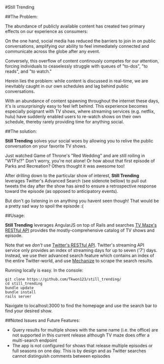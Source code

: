 #Still Trending


##The Problem: 

The abundance of publicly available content has created two primary effects on our experience as consumers: 

On the one hand, social media has reduced the barriers to join in on public conversations, amplifying our ability to feel immediately connected and communicate across the globe after any event.

Conversely, this overflow of content continously competes for our attention, forcing individuals to ceaselessly struggle with queues of "to-dos", "to reads", and "to watch." 

Herein lies the problem: while content is discussed in real-time, we are inevitably caught in our own schedules and lag behind public conversations. 

With an abundance of content spawning throughout the internet these days, it's is unsurprisingly easy to feel left behind. This experience becomes especially poignant with TV shows, where streaming services (e.g. netflix, hulu) have suddenly enabled users to re-watch shows on their own schedule, thereby rarely providing time for anything social.

##The solution: 

**Still Trending** solves your social woes by allowing you to relive the public conversation on your favorite TV shows. 

Just watched Game of Throne's "Red Wedding" and are still roiling in "WTFs!?" Don't worry, you're not alone! Or how about that first episode of Parks and Recreation? Others thought it was awesome too! 

After drilling down to the particular show of interest, **Still Trending** leverages Twitter's Advanced Search (see sidenote bellow) to pull out tweets the day after the show has aired to ensure a retrospective response toward the episode (as opposed to anticipatory events). 

But don't go listening in on anything you havent seen though! That would be a pretty sad way to spoil the episode :(


##Usage: 

**Still Trending** leverages AngularJS on top of Rails and searches [TV Maze's RESTful API](http://www.tvmaze.com/api) provides the mostly-comprehensive catalog of TV shows and episode. 

Note that we *don't* use [Twitter's RESTful API](https://twitter.com/search-advanced?lang=en). Twitter's streaming API service only provides an index of streaming days for up to seven ('7') days. Instead, we use their advanced search feature which contains an index of the entire Twitter-world, and use [Mechanize](https://github.com/sparklemotion/mechanize) to scrape the search results. 

Running locally is easy. In the console:

```
git clone https://github.com/Tkwon123/still_trending/
cd still_trending
bundle update
bundle install
rails server
```
Navigate to localhost:3000 to find the homepage and use the search bar to find your desired show. 

##Noted Issues and Future Features:
- Query results for multiple shows with the same name (i.e. the office) are not supported in this current release although TV maze does offer a multi-search endpoint
- The app is not configured for shows that release multiple episodes or full seasons on one day. This is by design and as Twitter searches cannot distinguish comments between episodes 